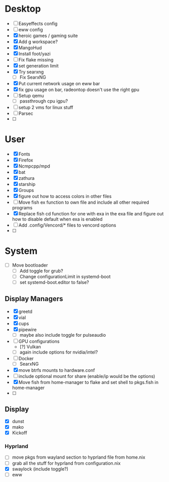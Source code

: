 # Desktop
 - [ ] Easyeffects config
 - [ ] eww config
 - [x] heroic games / gaming suite
 - [x] Add g workspace?
 - [x] MangoHud
 - [x] Install foot/yazi
 - [ ] Fix flake missing
 - [x] set generation limit
 - [x] Try searxng
    - [ ] Fix SearxNG
 - [x] Put current network usage on eww bar
 - [x] fix gpu usage on bar, radeontop doesn't use the right gpu
 - [ ] Setup qemu
    - [ ] passthrough cpu igpu?
 - [ ] setup 2 vms for linux stuff
 - [ ] Parsec
 - [ ]

# User
 - [x] Fonts
 - [x] Firefox
 - [x] Ncmpcpp/mpd
 - [x] bat
 - [x] zathura
 - [x] starship
 - [x] Groups
 - [x] figure out how to access colors in other files
 - [ ] Move fish ex function to own file and include all other required programs
 - [x] Replace fish cd function for one with exa in the exa file and figure out how to disable default when exa is enabled
 - [ ] Add .config/Vencord/* files to vencord options
 - [ ]

# System
 - [ ] Move bootloader
    - [ ] Add toggle for grub?
    - [ ] Change configurationLimit in systemd-boot
    - [ ] set systemd-boot.editor to false?
## Display Managers
 - [x] greetd
 - [x] vial
 - [x] cups
 - [x] pipewire
    - [ ] maybe also include toggle for pulseaudio
 - [ ] GPU configurations
    - [?] Vulkan
    - [ ] again include options for nvidia/intel?
 - [ ] Docker
    - [ ] SearxNG
 - [x] move btrfs mounts to hardware.conf
 - [ ] include optional mount for share (enable/ip would be the options)
 - [x] Move fish from home-manager to flake and set shell to pkgs.fish in home-manager
 - [ ]

## Display
 - [x] dunst
 - [x] mako
 - [x] Kickoff
### Hyprland
 - [ ] move pkgs from wayland section to hyprland file from home.nix
 - [ ] grab all the stuff for hyprland from configuration.nix
 - [x] swaylock (include toggle?)
 - [ ] eww
